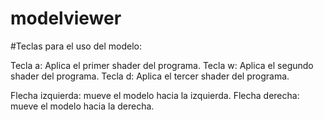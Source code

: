 # modelviewer

#Teclas para el uso del modelo:

Tecla a: Aplica el primer shader del programa.
Tecla w: Aplica el segundo shader del programa.
Tecla d: Aplica el tercer shader del programa.

Flecha izquierda: mueve el modelo hacia la izquierda.
Flecha derecha: mueve el modelo hacia la derecha.
